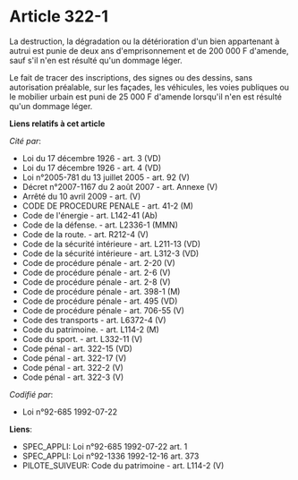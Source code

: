 # Article 322-1

La destruction, la dégradation ou la détérioration d'un bien appartenant à autrui est punie de deux ans d'emprisonnement et
de 200 000 F d'amende, sauf s'il n'en est résulté qu'un dommage léger.

Le fait de tracer des inscriptions, des signes ou des dessins, sans autorisation préalable, sur les façades, les véhicules,
les voies publiques ou le mobilier urbain est puni de 25 000 F d'amende lorsqu'il n'en est résulté qu'un dommage léger.

**Liens relatifs à cet article**

_Cité par_:

  - Loi du 17 décembre 1926 - art. 3 (VD)
  - Loi du 17 décembre 1926 - art. 4 (VD)
  - Loi n°2005-781 du 13 juillet 2005 - art. 92 (V)
  - Décret n°2007-1167 du 2 août 2007 - art. Annexe (V)
  - Arrêté du 10 avril 2009 - art. (V)
  - CODE DE PROCEDURE PENALE - art. 41-2 (M)
  - Code de l'énergie - art. L142-41 (Ab)
  - Code de la défense. - art. L2336-1 (MMN)
  - Code de la route. - art. R212-4 (V)
  - Code de la sécurité intérieure - art. L211-13 (VD)
  - Code de la sécurité intérieure - art. L312-3 (VD)
  - Code de procédure pénale - art. 2-20 (V)
  - Code de procédure pénale - art. 2-6 (V)
  - Code de procédure pénale - art. 2-8 (V)
  - Code de procédure pénale - art. 398-1 (M)
  - Code de procédure pénale - art. 495 (VD)
  - Code de procédure pénale - art. 706-55 (V)
  - Code des transports - art. L6372-4 (V)
  - Code du patrimoine. - art. L114-2 (M)
  - Code du sport. - art. L332-11 (V)
  - Code pénal - art. 322-15 (VD)
  - Code pénal - art. 322-17 (V)
  - Code pénal - art. 322-2 (V)
  - Code pénal - art. 322-3 (V)

_Codifié par_:

  - Loi n°92-685 1992-07-22

**Liens**:

  - SPEC_APPLI: Loi n°92-685 1992-07-22 art. 1
  - SPEC_APPLI: Loi n°92-1336 1992-12-16 art. 373
  - PILOTE_SUIVEUR: Code du patrimoine - art. L114-2 (V)
